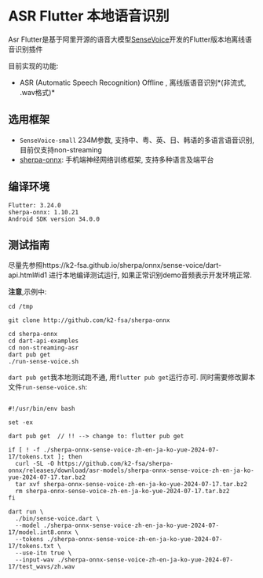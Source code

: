 # ASR Flutter 本地语音识别

Asr Flutter是基于阿里开源的语音大模型[SenseVoice](https://github.com/FunAudioLLM/SenseVoice/blob/main/README_zh.md)开发的Flutter版本地离线语音识别插件

目前实现的功能:

- ASR (Automatic Speech Recognition)  Offline , 离线版语音识别*(非流式, .wav格式)* 

## 选用框架

- `SenseVoice-small` 234M参数, 支持中、粤、英、日、韩语的多语言语音识别,目前仅支持non-streaming
- [sherpa-onnx](https://github.com/k2-fsa/sherpa-onnx): 手机端神经网络训练框架, 支持多种语言及端平台



## 编译环境

```
Flutter: 3.24.0
sherpa-onnx: 1.10.21
Android SDK version 34.0.0

```



## 测试指南

尽量先参照https://k2-fsa.github.io/sherpa/onnx/sense-voice/dart-api.html#id1 进行本地编译测试运行, 如果正常识别demo音频表示开发环境正常.

**注意**,示例中:

```
cd /tmp

git clone http://github.com/k2-fsa/sherpa-onnx

cd sherpa-onnx
cd dart-api-examples
cd non-streaming-asr
dart pub get
./run-sense-voice.sh
```

`dart pub get`我本地测试跑不通, 用`flutter pub get`运行亦可. 同时需要修改脚本文件`run-sense-voice.sh`: 

```

#!/usr/bin/env bash

set -ex

dart pub get  // !! --> change to: flutter pub get

if [ ! -f ./sherpa-onnx-sense-voice-zh-en-ja-ko-yue-2024-07-17/tokens.txt ]; then
  curl -SL -O https://github.com/k2-fsa/sherpa-onnx/releases/download/asr-models/sherpa-onnx-sense-voice-zh-en-ja-ko-yue-2024-07-17.tar.bz2
  tar xvf sherpa-onnx-sense-voice-zh-en-ja-ko-yue-2024-07-17.tar.bz2
  rm sherpa-onnx-sense-voice-zh-en-ja-ko-yue-2024-07-17.tar.bz2
fi

dart run \
  ./bin/sense-voice.dart \
  --model ./sherpa-onnx-sense-voice-zh-en-ja-ko-yue-2024-07-17/model.int8.onnx \
  --tokens ./sherpa-onnx-sense-voice-zh-en-ja-ko-yue-2024-07-17/tokens.txt \
  --use-itn true \
  --input-wav ./sherpa-onnx-sense-voice-zh-en-ja-ko-yue-2024-07-17/test_wavs/zh.wav
```




